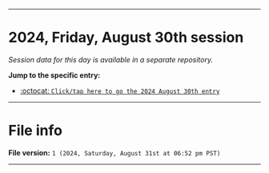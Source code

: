 
***

# 2024, Friday, August 30th session

_Session data for this day is available in a separate repository._

**Jump to the specific entry:**

- [:octocat: `Click/tap here to go the 2024 August 30th entry`](https://github.com/seanpm2001/SeansLifeArchive_Images_TinyTower_Y2024/tree/SeansLifeArchive_Images_TinyTower_Y2024_Main-dev/2024/08_August/30/)

***

# File info

**File version:** `1 (2024, Saturday, August 31st at 06:52 pm PST)`

***
